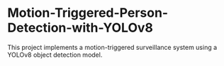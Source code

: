 # Motion-Triggered-Person-Detection-with-YOLOv8
This project implements a motion-triggered surveillance system using a YOLOv8 object detection model.
